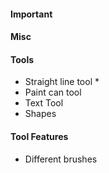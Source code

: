 #### Important

#### Misc

#### Tools
- Straight line tool *
- Paint can tool
- Text Tool
- Shapes

#### Tool Features
- Different brushes
